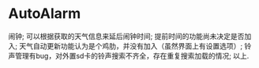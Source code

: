 # AutoAlarm
闹钟;
可以根据获取的天气信息来延后闹钟时间;
提前时间的功能尚未决定是否加入;
天气自动更新功能认为是个鸡肋，并没有加入（虽然界面上有设置选项）;
铃声管理有bug，对外置sd卡的铃声搜索不齐全，存在重复搜索加载的情况;
以上.
